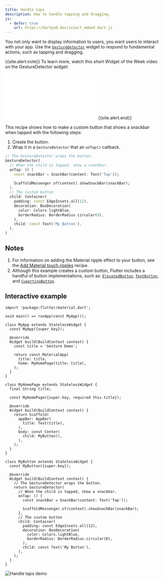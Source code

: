 ```yaml
---
title: Handle taps
description: How to handle tapping and dragging.
js:
  - defer: true
    url: https://dartpad.dev/inject_embed.dart.js
---
```


<?code-excerpt path-base="cookbook/gestures/handling_taps/"?>

You not only want to display information to users,
you want users to interact with your app.
Use the [`GestureDetector`][] widget to respond
to fundamental actions, such as tapping and dragging.

{{site.alert.note}}
  To learn more, watch this short Widget of the Week video on the GestureDetector widget:

  <iframe class="full-width" src="{{site.youtube-site}}/embed/WhVXkCFPmK4" frameborder="0" allow="accelerometer; autoplay; encrypted-media; gyroscope; picture-in-picture" allowfullscreen></iframe>
{{site.alert.end}}

This recipe shows how to make a custom button that shows
a snackbar when tapped with the following steps:

  1. Create the button.
  2. Wrap it in a `GestureDetector` that an `onTap()` callback.

<?code-excerpt "lib/main.dart (GestureDetector)" replace="/return //g;/;$//g"?>
```dart
// The GestureDetector wraps the button.
GestureDetector(
  // When the child is tapped, show a snackbar.
  onTap: () {
    const snackBar = SnackBar(content: Text('Tap'));

    ScaffoldMessenger.of(context).showSnackBar(snackBar);
  },
  // The custom button
  child: Container(
    padding: const EdgeInsets.all(12),
    decoration: BoxDecoration(
      color: Colors.lightBlue,
      borderRadius: BorderRadius.circular(8),
    ),
    child: const Text('My Button'),
  ),
)
```

## Notes

  1. For information on adding the Material ripple effect to your
     button, see the [Add Material touch ripples][] recipe.
  2. Although this example creates a custom button,
     Flutter includes a handful of button implementations, such as:
     [`ElevatedButton`][], [`TextButton`][], and
     [`CupertinoButton`][].

## Interactive example

<?code-excerpt "lib/main.dart"?>
```run-dartpad:theme-light:mode-flutter:run-true:width-100%:height-600px:split-60:ga_id-interactive_example
import 'package:flutter/material.dart';

void main() => runApp(const MyApp());

class MyApp extends StatelessWidget {
  const MyApp({super.key});

  @override
  Widget build(BuildContext context) {
    const title = 'Gesture Demo';

    return const MaterialApp(
      title: title,
      home: MyHomePage(title: title),
    );
  }
}

class MyHomePage extends StatelessWidget {
  final String title;

  const MyHomePage({super.key, required this.title});

  @override
  Widget build(BuildContext context) {
    return Scaffold(
      appBar: AppBar(
        title: Text(title),
      ),
      body: const Center(
        child: MyButton(),
      ),
    );
  }
}

class MyButton extends StatelessWidget {
  const MyButton({super.key});

  @override
  Widget build(BuildContext context) {
    // The GestureDetector wraps the button.
    return GestureDetector(
      // When the child is tapped, show a snackbar.
      onTap: () {
        const snackBar = SnackBar(content: Text('Tap'));

        ScaffoldMessenger.of(context).showSnackBar(snackBar);
      },
      // The custom button
      child: Container(
        padding: const EdgeInsets.all(12),
        decoration: BoxDecoration(
          color: Colors.lightBlue,
          borderRadius: BorderRadius.circular(8),
        ),
        child: const Text('My Button'),
      ),
    );
  }
}
```

<noscript>
  <img src="/assets/images/docs/cookbook/handling-taps.gif" alt="Handle taps demo" class="site-mobile-screenshot" />
</noscript>


[Add Material touch ripples]: {{site.url}}/cookbook/gestures/ripples
[`CupertinoButton`]: {{site.api}}/flutter/cupertino/CupertinoButton-class.html
[`TextButton`]: {{site.api}}/flutter/material/TextButton-class.html
[`GestureDetector`]: {{site.api}}/flutter/widgets/GestureDetector-class.html
[`ElevatedButton`]: {{site.api}}/flutter/material/ElevatedButton-class.html
